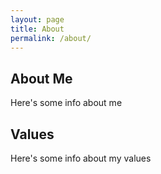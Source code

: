 ```yaml
---
layout: page
title: About
permalink: /about/
---
```


## About Me

Here's some info about me

## Values

Here's some info about my values